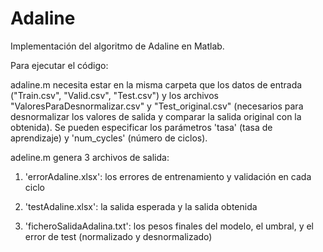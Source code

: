 # Adaline

Implementación del algoritmo de Adaline en Matlab.

Para ejecutar el código:

adaline.m necesita estar en la misma carpeta que los datos de entrada ("Train.csv", "Valid.csv", "Test.csv") y los archivos "ValoresParaDesnormalizar.csv" y "Test_original.csv"
(necesarios para desnormalizar los valores de salida y comparar la salida original con la obtenida).
Se pueden especificar los parámetros 'tasa' (tasa de aprendizaje) y 'num_cycles' (número de ciclos).

adeline.m genera 3 archivos de salida:

1. 'errorAdaline.xlsx': los errores de entrenamiento y validación en cada ciclo

2. 'testAdaline.xlsx': la salida esperada y la salida obtenida

3. 'ficheroSalidaAdalina.txt': los pesos finales del modelo, el umbral, y el error de test (normalizado y desnormalizado)
